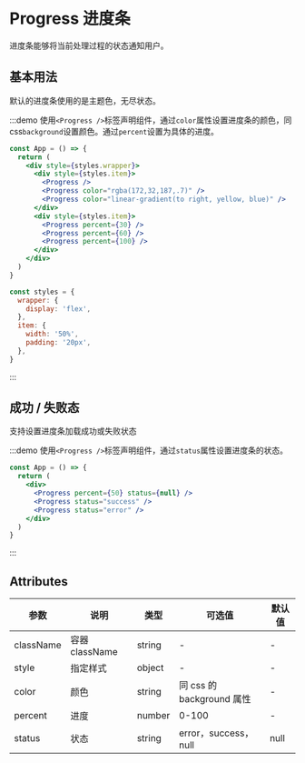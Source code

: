 # Progress 进度条

进度条能够将当前处理过程的状态通知用户。

## 基本用法

默认的进度条使用的是主题色，无尽状态。

:::demo 使用`<Progress />`标签声明组件，通过`color`属性设置进度条的颜色，同 css`background`设置颜色。通过`percent`设置为具体的进度。

```jsx
const App = () => {
  return (
    <div style={styles.wrapper}>
      <div style={styles.item}>
        <Progress />
        <Progress color="rgba(172,32,187,.7)" />
        <Progress color="linear-gradient(to right, yellow, blue)" />
      </div>
      <div style={styles.item}>
        <Progress percent={30} />
        <Progress percent={60} />
        <Progress percent={100} />
      </div>
    </div>
  )
}

const styles = {
  wrapper: {
    display: 'flex',
  },
  item: {
    width: '50%',
    padding: '20px',
  },
}
```

:::

## 成功 / 失败态

支持设置进度条加载成功或失败状态

:::demo 使用`<Progress />`标签声明组件，通过`status`属性设置进度条的状态。

```jsx
const App = () => {
  return (
    <div>
      <Progress percent={50} status={null} />
      <Progress status="success" />
      <Progress status="error" />
    </div>
  )
}
```

:::

## Attributes

| 参数      | 说明           | 类型   | 可选值                    | 默认值 |
| --------- | -------------- | ------ | ------------------------- | ------ |
| className | 容器 className | string | -                         | -      |
| style     | 指定样式       | object | -                         | -      |
| color     | 颜色           | string | 同 css 的 background 属性 | -      |
| percent   | 进度           | number | 0-100                     | -      |
| status    | 状态           | string | error，success，null      | null   |
